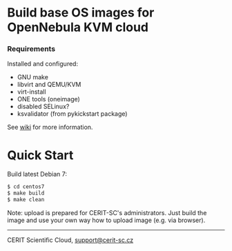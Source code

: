 # Build base OS images for OpenNebula KVM cloud

### Requirements

Installed and configured:

* GNU make
* libvirt and QEMU/KVM
* virt-install
* ONE tools (oneimage)
* disabled SELinux?
* ksvalidator (from pykickstart package)

See [wiki](https://github.com/CERIT-SC/opennebula-build-image/wiki)
for more information.

# Quick Start

Build latest Debian 7:

```bash
$ cd centos7
$ make build
$ make clean
```

Note: upload is prepared for CERIT-SC's administrators.
Just build the image and use your own way how to upload
image (e.g. via browser).

***

CERIT Scientific Cloud, <support@cerit-sc.cz>
